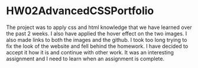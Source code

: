 # HW02AdvancedCSSPortfolio
The project was to apply css and html knowledge that we have learned over the past 2 weeks. I also have applied the hover effect on the two images. I also made links to both the images and the github. I took too long trying to fix the look of the website and fell behind the homework. I have decided to accept it how it is and continue with other work. It was an interesting assignment and I need to learn when an assignment is complete.